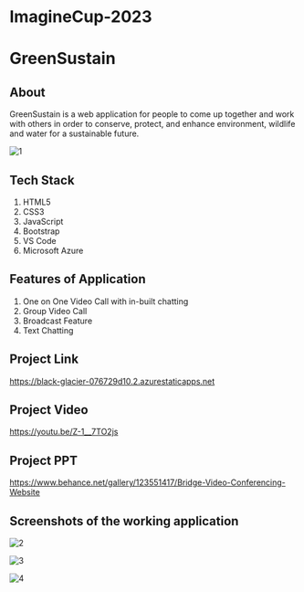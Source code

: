 # ImagineCup-2023

# GreenSustain

## About 
GreenSustain is a web application for people to come up together and work with others in order to conserve, protect, and enhance environment, wildlife and water for a sustainable future.

![1](https://user-images.githubusercontent.com/81551926/210068796-4f3f9ad8-c269-46ec-a944-f31135727f54.PNG)

## Tech Stack

1. HTML5
2. CSS3
3. JavaScript
4. Bootstrap
5. VS Code
6. Microsoft Azure

## Features of Application
1. One on One Video Call with in-built chatting
2. Group Video Call
3. Broadcast Feature
4. Text Chatting

## Project Link
https://black-glacier-076729d10.2.azurestaticapps.net

## Project Video
https://youtu.be/Z-1__7TO2js

## Project PPT
https://www.behance.net/gallery/123551417/Bridge-Video-Conferencing-Website

## Screenshots of the working application

![2](https://user-images.githubusercontent.com/81551926/210068804-1916b04d-9f1e-4b01-b198-e6529b8d9975.PNG)

![3](https://user-images.githubusercontent.com/81551926/210068807-a676fe80-62cc-4c84-86be-b5f4870c5eaf.PNG)

![4](https://user-images.githubusercontent.com/81551926/210069339-53a1a86d-d84d-44b5-bd71-79df898404ba.PNG)



